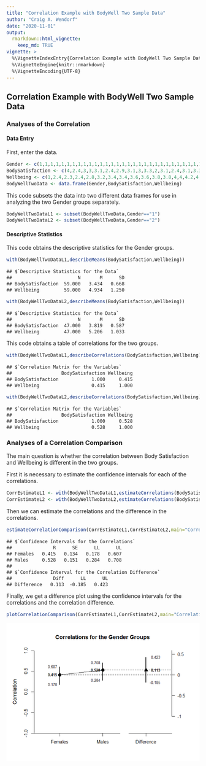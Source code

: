 ```yaml
---
title: "Correlation Example with BodyWell Two Sample Data"
author: "Craig A. Wendorf"
date: "2020-11-01"
output: 
  rmarkdown::html_vignette:
    keep_md: TRUE
vignette: >
  %\VignetteIndexEntry{Correlation Example with BodyWell Two Sample Data}
  %\VignetteEngine{knitr::rmarkdown}
  %\VignetteEncoding{UTF-8}
---
```






## Correlation Example with BodyWell Two Sample Data

### Analyses of the Correlation

#### Data Entry

First, enter the data.

```r
Gender <- c(1,1,1,1,1,1,1,1,1,1,1,1,1,1,1,1,1,1,1,1,1,1,1,1,1,1,1,1,1,1,1,1,1,1,1,1,1,1,1,1,1,1,1,1,1,1,1,1,1,1,1,1,1,1,1,1,1,1,1,2,2,2,2,2,2,2,2,2,2,2,2,2,2,2,2,2,2,2,2,2,2,2,2,2,2,2,2,2,2,2,2,2,2,2,2,2,2,2,2,2,2,2,2,2,2,2)
BodySatisfaction <- c(4,2.4,3,3,3.1,2.4,2.9,3.1,3,3.3,2,3.1,2.4,3.1,3.3,3.4,3.3,3.6,2.7,3.3,3.6,2.3,3.7,4,2.7,3.1,3.3,3.4,4.4,3.3,3.3,4,4.1,3.3,3.6,3.9,4,5,3,3,3.3,3.9,3.9,4.7,5,2.6,2.9,3.4,3.4,3.9,4.3,2.6,3.1,3.4,3.7,4,4.1,4,5,4,2.4,3.7,3,3.6,2.9,2.7,3.3,4.3,3.1,4.3,4.4,4,3.3,3.7,2.9,3.4,3.6,4.7,4.1,3,4.1,3.7,4.1,4,3.1,3.7,3.3,4.4,4.3,4,4,4,3.4,4.9,3.7,3.3,3.9,4.6,4,3.9,4.7,4.3,4.4,4.4,4.6,4.3)
Wellbeing <- c(1,2.4,2.3,2.4,2.8,3.2,3.4,3.4,3.6,3.6,3.8,3.8,4,4,4.2,4.2,4.4,4.4,4.6,4.6,4.6,4.8,4.8,4.8,5,5,5,5,5,5.2,5.3,5.2,5.2,5.6,5.6,5.6,5.6,5.6,5.8,5.7,5.8,5.8,5.9,5.8,5.8,6,6,6,6.1,6,6,6.2,6.2,6.2,6.4,6.4,6.4,6.6,7,2.8,3,3.2,3.2,3.4,3.4,3.8,4.2,4.4,4.4,4.6,4.6,4.6,4.8,4.8,4.8,5,5,5.2,5.2,5.4,5.6,5.6,5.5,5.6,5.6,5.7,5.6,5.6,5.6,5.8,5.8,6,6,6,6,6,6,6,6.1,6.2,6.2,6.2,6.2,6.4,6.6,7)
BodyWellTwoData <- data.frame(Gender,BodySatisfaction,Wellbeing)
```

This code subsets the data into two different data frames for use in analyzing the two Gender groups separately.

```r
BodyWellTwoDataL1 <- subset(BodyWellTwoData,Gender=="1")
BodyWellTwoDataL2 <- subset(BodyWellTwoData,Gender=="2")
```

#### Descriptive Statistics

This code obtains the descriptive statistics for the Gender groups.

```r
with(BodyWellTwoDataL1,describeMeans(BodySatisfaction,Wellbeing))
```

```
## $`Descriptive Statistics for the Data`
##                        N       M      SD
## BodySatisfaction  59.000   3.434   0.668
## Wellbeing         59.000   4.934   1.250
```

```r
with(BodyWellTwoDataL2,describeMeans(BodySatisfaction,Wellbeing))
```

```
## $`Descriptive Statistics for the Data`
##                        N       M      SD
## BodySatisfaction  47.000   3.819   0.587
## Wellbeing         47.000   5.206   1.033
```

This code obtains a table of correlations for the two groups.

```r
with(BodyWellTwoDataL1,describeCorrelations(BodySatisfaction,Wellbeing))
```

```
## $`Correlation Matrix for the Variables`
##                  BodySatisfaction Wellbeing
## BodySatisfaction            1.000     0.415
## Wellbeing                   0.415     1.000
```

```r
with(BodyWellTwoDataL2,describeCorrelations(BodySatisfaction,Wellbeing))
```

```
## $`Correlation Matrix for the Variables`
##                  BodySatisfaction Wellbeing
## BodySatisfaction            1.000     0.528
## Wellbeing                   0.528     1.000
```

### Analyses of a Correlation Comparison

The main question is whether the correlation between Body Satisfaction and Wellbeing is different in the two groups.

First it is necessary to estimate the confidence intervals for each of the correlations.

```r
CorrEstimateL1 <- with(BodyWellTwoDataL1,estimateCorrelations(BodySatisfaction,Wellbeing))
CorrEstimateL2 <- with(BodyWellTwoDataL2,estimateCorrelations(BodySatisfaction,Wellbeing))
```

Then we can estimate the correlations and the difference in the correlations.

```r
estimateCorrelationComparison(CorrEstimateL1,CorrEstimateL2,main="Correlations for the Gender Groups",labels=c("Females","Males"))
```

```
## $`Confidence Intervals for the Correlations`
##               R      SE      LL      UL
## Females   0.415   0.134   0.178   0.607
## Males     0.528   0.151   0.284   0.708
## 
## $`Confidence Interval for the Correlation Difference`
##               Diff      LL      UL
## Difference   0.113  -0.185   0.423
```

Finally, we get a difference plot using the confidence intervals for the correlations and the correlation difference.

```r
plotCorrelationComparison(CorrEstimateL1,CorrEstimateL2,main="Correlations for the Gender Groups",labels=c("Females","Males"),ylim=c(-1,1))
```

![](figures/BodyWellTwo-Comparison-1.png)<!-- -->
